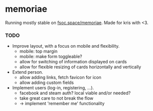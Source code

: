 # memoriae

Running mostly stable on [fsoc.space/memoriae](https://fsoc.space/memoriae/). 
Made for kris with <3.

### TODO

- Improve layout, with a focus on mobile and flexibility.
  - mobile: top margin
  - mobile: make form toggleable?
  - allow for switching of information displayed on cards
  - allow for flexible resizing of cards horizontally and vertically
- Extend person.
  - allow adding links, fetch favicon for icon
  - allow adding custom fields
- Implement users (log-in, registering, ...).
  - facebook and steam auth? local viable and/or needed?
  - take great care to not break the flow
  - -> implement 'remember me' functionality